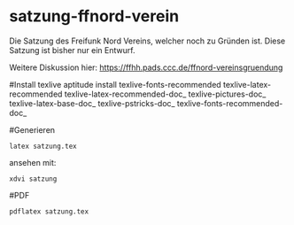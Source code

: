 # satzung-ffnord-verein
Die Satzung des Freifunk Nord Vereins, welcher noch zu Gründen ist. Diese Satzung ist bisher nur ein Entwurf.

Weitere Diskussion hier: https://ffhh.pads.ccc.de/ffnord-vereinsgruendung

#Install texlive
aptitude install texlive-fonts-recommended texlive-latex-recommended texlive-latex-recommended-doc_ texlive-pictures-doc_ texlive-latex-base-doc_ texlive-pstricks-doc_
 texlive-fonts-recommended-doc_ 

#Generieren

    latex satzung.tex
    
ansehen mit:

    xdvi satzung

    
#PDF

    pdflatex satzung.tex


